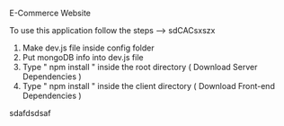 E-Commerce Website              
                                      
To use this application follow the steps -->
sdCACsxszx
1. Make dev.js file inside config folder                   
2. Put mongoDB info into dev.js file 
3. Type  " npm install " inside the root directory  ( Download Server Dependencies ) 
4. Type " npm install " inside the client directory ( Download Front-end Dependencies ) 
  
sdafdsdsaf

